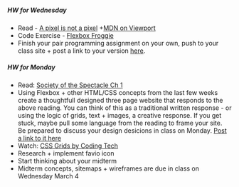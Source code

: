 ##### HW for Wednesday
* Read - [A pixel is not a pixel](https://www.quirksmode.org/blog/archives/2010/04/a_pixel_is_not.html) +[MDN on Viewport](https://developer.mozilla.org/en-US/docs/Mozilla/Mobile/Viewport_meta_tag)
* Code Exercise - [Flexbox Froggie](https://flexboxfroggy.com/)
* Finish your pair programming assignment on your own, push to your class site + post a link to your version [here](https://github.com/rebleo/webDevSpring2020/wiki/Week-05#pair-programming-projects).

##### HW for Monday
* Read: [Society of the Spectacle Ch 1](debord.html) 
* Using Flexbox + other HTML/CSS concepts from the last few weeks create a thoughtfull designed three page website that responds to the above reading. You can think of this as a traditional written response - or using the logic of grids, text + images, a creative response. If you get stuck, maybe pull some language from the reading to frame your site. Be prepared to discuss your design desicions in class on Monday. [Post a link to it here](https://github.com/rebleo/webDevSpring2020/wiki/Week-06#debord-response-sites)
* Watch: [CSS Grids by Coding Tech](https://www.youtube.com/watch?v=7kVeCqQCxlk)
* Research + implement favio icon
* Start thinking about your midterm
* Midterm concepts, sitemaps + wireframes are due in class on Wednesday March 4